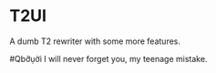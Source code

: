 # T2UI
A dumb T2 rewriter with some more features.

#Qbỡụờì
I will never forget you, my teenage mistake.

